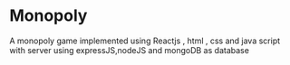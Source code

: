 # Monopoly

 A monopoly game implemented using Reactjs , html , css and java script with server using expressJS,nodeJS and mongoDB as database
